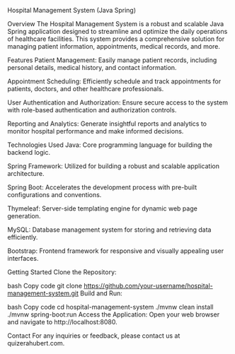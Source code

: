 
Hospital Management System (Java Spring)


Overview
The Hospital Management System is a robust and scalable Java Spring application designed to streamline and optimize the daily operations of healthcare facilities. This system provides a comprehensive solution for managing patient information, appointments, medical records, and more.

Features
Patient Management: Easily manage patient records, including personal details, medical history, and contact information.

Appointment Scheduling: Efficiently schedule and track appointments for patients, doctors, and other healthcare professionals.

User Authentication and Authorization: Ensure secure access to the system with role-based authentication and authorization controls.


Reporting and Analytics: Generate insightful reports and analytics to monitor hospital performance and make informed decisions.



Technologies Used
Java: Core programming language for building the backend logic.

Spring Framework: Utilized for building a robust and scalable application architecture.

Spring Boot: Accelerates the development process with pre-built configurations and conventions.

Thymeleaf: Server-side templating engine for dynamic web page generation.

MySQL: Database management system for storing and retrieving data efficiently.

Bootstrap: Frontend framework for responsive and visually appealing user interfaces.

Getting Started
Clone the Repository:

bash
Copy code
git clone https://github.com/your-username/hospital-management-system.git
Build and Run:

bash
Copy code
cd hospital-management-system
./mvnw clean install
./mvnw spring-boot:run
Access the Application:
Open your web browser and navigate to http://localhost:8080.


Contact
For any inquiries or feedback, please contact us at quizerahubert.com.
